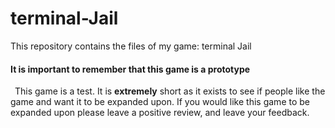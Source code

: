 # terminal-Jail
This repository contains the files of my game: terminal Jail

#### It is important to remember that this game is a prototype
&ensp;This game is a test. It is **extremely** short as it exists to see if people like the game and want it to be expanded upon. If you would like this game to be expanded upon please leave a positive review, and leave your feedback.
